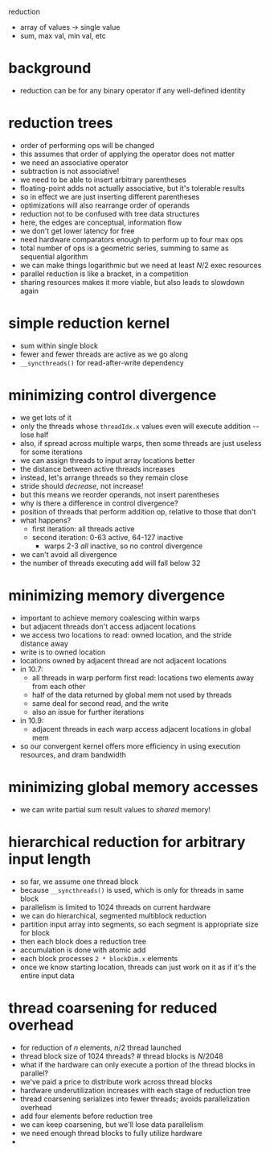 reduction
- array of values -> single value
- sum, max val, min val, etc
# background
- reduction can be for any binary operator if any well-defined identity
# reduction trees
- order of performing ops will be changed
- this assumes that order of applying the operator does not matter
- we need an associative operator
- subtraction is not associative!
- we need to be able to insert arbitrary parentheses
- floating-point adds not actually associative, but it's tolerable results
- so in effect we are just inserting different parentheses
- optimizations will also rearrange order of operands
- reduction not to be confused with tree data structures
- here, the edges are conceptual, information flow
- we don't get lower latency for free
- need hardware comparators enough to perform up to four max ops
- total number of ops is a geometric series, summing to same as sequential algorithm
- we can make things logarithmic but we need at least $N/2$ exec resources
- parallel reduction is like a bracket, in a competition
- sharing resources makes it more viable, but also leads to slowdown again
# simple reduction kernel
- sum within single block
- fewer and fewer threads are active as we go along
- `__syncthreads()` for read-after-write dependency
# minimizing control divergence
- we get lots of it
- only the threads whose `threadIdx.x` values even will execute addition -- lose half
- also, if spread across multiple warps, then some threads are just useless for some iterations
- we can assign threads to input array locations better
- the distance between active threads increases
- instead, let's arrange threads so they remain close
- stride should *decrease*, not increase!
- but this means we reorder operands, not insert parentheses
- why is there a difference in control divergence?
- position of threads that perform addition op, relative to those that don't
- what happens?
	- first iteration: all threads active
	- second iteration: 0-63 active, 64-127 inactive
		- warps 2-3 *all* inactive, so no control divergence
- we can't avoid all divergence
- the number of threads executing add will fall below 32
# minimizing memory divergence
- important to achieve memory coalescing within warps
- but adjacent threads don't access adjacent locations
- we access two locations to read: owned location, and the stride distance away
- write is to owned location
- locations owned by adjacent thread are not adjacent locations
- in 10.7:
	- all threads in warp perform first read: locations two elements away from each other
	- half of the data returned by global mem not used by threads
	- same deal for second read, and the write
	- also an issue for further iterations
- in 10.9:
	- adjacent threads in each warp access adjacent locations in global mem
- so our convergent kernel offers more efficiency in using execution resources, and dram bandwidth
# minimizing global memory accesses
- we can write partial sum result values to *shared* memory!
# hierarchical reduction for arbitrary input length
- so far, we assume one thread block
- because `__syncthreads()` is used, which is only for threads in same block
- parallelism is limited to 1024 threads on current hardware
- we can do hierarchical, segmented multiblock reduction
- partition input array into segments, so each segment is appropriate size for block
- then each block does a reduction tree
- accumulation is done with atomic add
- each block processes `2 * blockDim.x` elements
- once we know starting location, threads can just work on it as if it's the entire input data
# thread coarsening for reduced overhead
- for reduction of $n$ elements, $n/2$ thread launched
- thread block size of 1024 threads? # thread blocks is $N/2048$
- what if the hardware can only execute a portion of the thread blocks in parallel?
- we've paid a price to distribute work across thread blocks
- hardware underutilization increases with each stage of reduction tree
- thread coarsening serializes into fewer threads; avoids parallelization overhead
- add four elements before reduction tree
- we can keep coarsening, but we'll lose data parallelism
- we need enough thread blocks to fully utilize hardware
- 